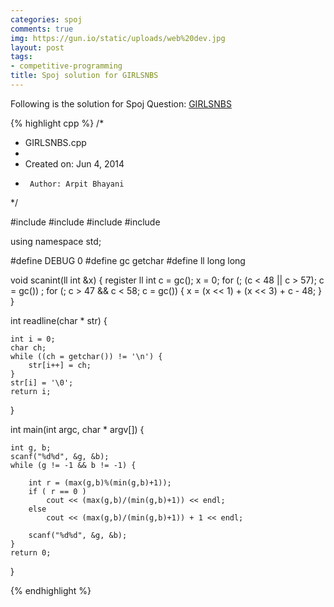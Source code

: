 ```yaml
---
categories: spoj
comments: true
img: https://gun.io/static/uploads/web%20dev.jpg
layout: post
tags:
- competitive-programming
title: Spoj solution for GIRLSNBS
---
```


Following is the solution for Spoj Question: [GIRLSNBS](http://www.spoj.com/problems/GIRLSNBS/)

{% highlight cpp %}
/*
 * GIRLSNBS.cpp
 *
 *  Created on: Jun 4, 2014
 *      Author: Arpit Bhayani
 */

#include <cmath>
#include <cstdio>
#include <cstdlib>
#include <iostream>

using namespace std;

#define DEBUG 0
#define gc getchar
#define ll long long

void scanint(ll int &x) {
	register ll int c = gc();
	x = 0;
	for (; (c < 48 || c > 57); c = gc())
		;
	for (; c > 47 && c < 58; c = gc()) {
		x = (x << 1) + (x << 3) + c - 48;
	}
}

int readline(char * str) {

	int i = 0;
	char ch;
	while ((ch = getchar()) != '\n') {
		str[i++] = ch;
	}
	str[i] = '\0';
	return i;
}

int main(int argc, char * argv[]) {

	int g, b;
	scanf("%d%d", &g, &b);
	while (g != -1 && b != -1) {

		int r = (max(g,b)%(min(g,b)+1));
		if ( r == 0 )
			cout << (max(g,b)/(min(g,b)+1)) << endl;
		else
			cout << (max(g,b)/(min(g,b)+1)) + 1 << endl;

		scanf("%d%d", &g, &b);
	}
	return 0;
}

{% endhighlight %}